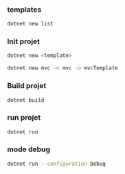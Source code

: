 ### templates

```bash
dotnet new list
```

### Init projet

```bash
dotnet new <template>
```

```bash
dotnet new mvc -n mvc -o mvcTemplate
```

### Build projet

```bash
dotnet build
```

### run projet

```bash
dotnet run
```

### mode debug

```bash
dotnet run --configuration Debug
```
